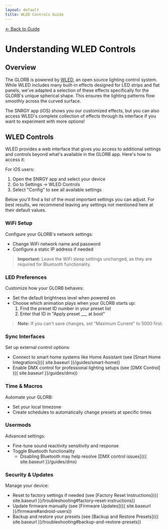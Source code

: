 ```yaml
---
layout: default
title: WLED Controls Guide
---
```


<div class="back-nav">
  <a href="{{ site.baseurl }}/">← Back to Guide</a>
</div>

# Understanding WLED Controls

## Overview

The GLORB is powered by [WLED](https://kno.wled.ge/), an open source lighting control system. While WLED includes many built-in effects designed for LED strips and flat panels, we've adapted a selection of these effects specifically for the GLORB's unique spherical shape. This ensures the lighting patterns flow smoothly across the curved surface.

The SNRGY app (iOS) shows you our customized effects, but you can also access WLED's complete collection of effects through its interface if you want to experiment with more options!

## WLED Controls

WLED provides a web interface that gives you access to additional settings and controls beyond what's available in the GLORB app. Here's how to access it:

For iOS users:
1. Open the SNRGY app and select your device
2. Go to Settings → WLED Controls
4. Select "Config" to see all available settings

Below you'll find a list of the most important settings you can adjust. For best results, we recommend leaving any settings not mentioned here at their default values.

### WiFi Setup
Configure your GLORB's network settings:
- Change WiFi network name and password
- Configure a static IP address if needed

> **Important:** Leave the WiFi sleep settings unchanged, as they are required for Bluetooth functionality.

### LED Preferences
Customize how your GLORB behaves:
- Set the default brightness level when powered on
- Choose which animation plays when your GLORB starts up:
    1. Find the preset ID number in your preset list
    2. Enter that ID in "Apply preset ___ at boot"

> **Note:** If you can't save changes, set "Maximum Current" to 5000 first.

### Sync Interfaces
Set up external control options:
- Connect to smart home systems like Home Assistant (see [Smart Home Integrations]({{ site.baseurl }}/guides/smart-home))
- Enable DMX control for professional lighting setups (see [DMX Control]({{ site.baseurl }}/guides/dmx))

### Time & Macros
Automate your GLORB:
- Set your local timezone
- Create schedules to automatically change presets at specific times

### Usermods
Advanced settings:
- Fine-tune sound reactivity sensitivity and response
- Toggle Bluetooth functionality
    - Disabling Bluetooth may help resolve [DMX control issues]({{ site.baseurl }}/guides/dmx)

### Security & Updates
Manage your device:
- Reset to factory settings if needed (see [Factory Reset Instructions]({{ site.baseurl }}/troubleshooting#factory-reset-instructions))
- Update firmware manually (see [Firmware Updates]({{ site.baseurl }}/firmware#android-users))
- Backup and restore your presets (see [Backup and Restore Presets]({{ site.baseurl }}/troubleshooting#backup-and-restore-presets))

